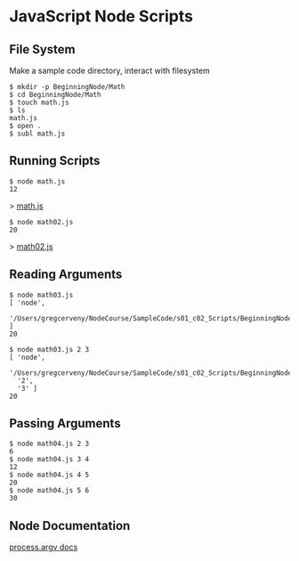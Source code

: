 # JavaScript Node Scripts

File System
-----------

Make a sample code directory, interact with filesystem

```
$ mkdir -p BeginningNode/Math
$ cd BeginningNode/Math
$ touch math.js
$ ls
math.js
$ open .
$ subl math.js
```

Running Scripts
---------------

```
$ node math.js
12
```

\> [math.js](BeginningNode/Math/math.js)


```
$ node math02.js
20
```

\> [math02.js](BeginningNode/Math/math02.js)

Reading Arguments
-----------------

```
$ node math03.js
[ 'node',
  '/Users/gregcerveny/NodeCourse/SampleCode/s01_c02_Scripts/BeginningNode/Math/math03.js' ]
20
```

```
$ node math03.js 2 3
[ 'node',
  '/Users/gregcerveny/NodeCourse/SampleCode/s01_c02_Scripts/BeginningNode/Math/math03.js',
  '2',
  '3' ]
20
```

Passing Arguments
-----------------

```
$ node math04.js 2 3
6
$ node math04.js 3 4
12
$ node math04.js 4 5
20
$ node math04.js 5 6
30
```

Node Documentation
------------------

[process.argv docs](http://nodejs.org/api/process.html#process_process_argv)
